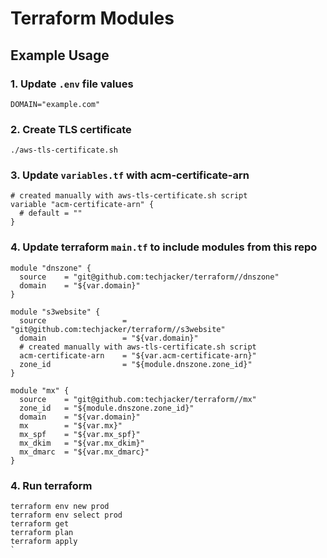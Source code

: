 # Terraform Modules


## Example Usage

### 1. Update `.env` file values

```Shell
DOMAIN="example.com"
```

### 2. Create TLS certificate

```Shell
./aws-tls-certificate.sh
```

### 3. Update `variables.tf` with acm-certificate-arn
```HCL
# created manually with aws-tls-certificate.sh script
variable "acm-certificate-arn" {
  # default = ""
}
```

### 4. Update terraform `main.tf` to include modules from this repo

```HCL
module "dnszone" {
  source    = "git@github.com:techjacker/terraform//dnszone"
  domain    = "${var.domain}"
}

module "s3website" {
  source    			 = "git@github.com:techjacker/terraform//s3website"
  domain    			 = "${var.domain}"
  # created manually with aws-tls-certificate.sh script
  acm-certificate-arn    = "${var.acm-certificate-arn}"
  zone_id   			 = "${module.dnszone.zone_id}"
}

module "mx" {
  source    = "git@github.com:techjacker/terraform//mx"
  zone_id   = "${module.dnszone.zone_id}"
  domain    = "${var.domain}"
  mx        = "${var.mx}"
  mx_spf    = "${var.mx_spf}"
  mx_dkim   = "${var.mx_dkim}"
  mx_dmarc  = "${var.mx_dmarc}"
}
```

### 4. Run terraform

```Shell
terraform env new prod
terraform env select prod
terraform get
terraform plan
terraform apply
`
